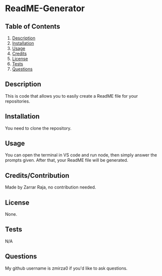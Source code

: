 # ReadME-Generator

  ## Table of Contents 
  1. [Description](#description)
  2. [Installation](#installation)
  3. [Usage](#usage)
  4. [Credits](#credits)
  5. [License](#license)
  6. [Tests](#tests)
  7. [Questions](#questions)



  ## Description
   This is code that allows you to easily create a ReadME file for your repositories.
   ## Installation
   You need to clone the repository.
   ## Usage
   You can open the terminal in VS code and run node, then simply answer the prompts given. After that, your ReadME file will be generated. 
   ## Credits/Contribution
   Made by Zarrar Raja, no contribution needed.
   ## License
   None.
   ## Tests
   N/A
   ## Questions
   My github username is zmirza0 if you'd like to ask questions.
